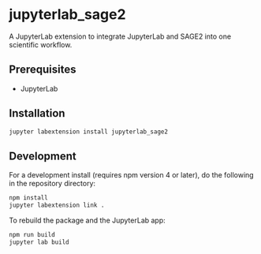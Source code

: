 # jupyterlab_sage2

A JupyterLab extension to integrate JupyterLab and SAGE2 into one scientific workflow.


## Prerequisites

* JupyterLab

## Installation

```bash
jupyter labextension install jupyterlab_sage2
```

## Development

For a development install (requires npm version 4 or later), do the following in the repository directory:

```bash
npm install
jupyter labextension link .
```

To rebuild the package and the JupyterLab app:

```bash
npm run build
jupyter lab build
```

